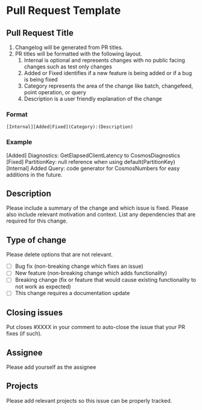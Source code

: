 # Pull Request Template

## Pull Request Title
1. Changelog will be generated from PR titles.
2. PR titles will be formatted with the following layout.
   1. Internal is optional and represents changes with no public facing changes such as test only changes
   2. Added or Fixed identifies if a new feature is being added or if a bug is being fixed
   3. Category represents the area of the change like batch, changefeed, point operation, or query
   4. Description is a user friendly explanation of the change

### Format
`[Internal][Added|Fixed](Category):(Description)`

### Example
[Added] Diagnostics: GetElapsedClientLatency to CosmosDiagnostics 
[Fixed] PartitionKey: null reference when using default(PartitionKey)
[Internal] Added Query: code generator for CosmosNumbers for easy additions in the future.

## Description

Please include a summary of the change and which issue is fixed. Please also include relevant motivation and context. List any dependencies that are required for this change.

## Type of change

Please delete options that are not relevant.

- [ ] Bug fix (non-breaking change which fixes an issue)
- [ ] New feature (non-breaking change which adds functionality)
- [ ] Breaking change (fix or feature that would cause existing functionality to not work as expected)
- [ ] This change requires a documentation update

## Closing issues

Put closes #XXXX in your comment to auto-close the issue that your PR fixes (if such).

## Assignee

Please add yourself as the assignee

## Projects

Please add relevant projects so this issue can be properly tracked.

